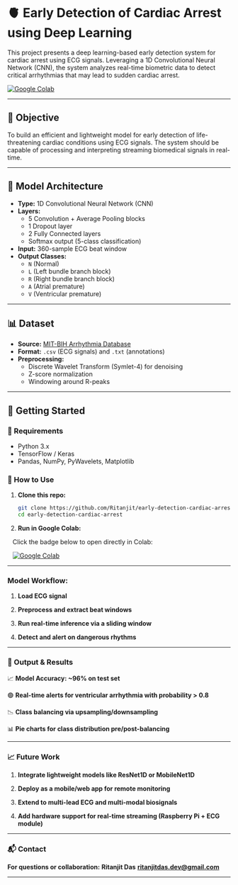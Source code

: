 # 🫀 Early Detection of Cardiac Arrest using Deep Learning

This project presents a deep learning-based early detection system for cardiac arrest using ECG signals. Leveraging a 1D Convolutional Neural Network (CNN), the system analyzes real-time biometric data to detect critical arrhythmias that may lead to sudden cardiac arrest.

[![Google Colab](https://colab.research.google.com/assets/colab-badge.svg)](https://colab.research.google.com/drive/1uRpSNWPYPE__Nhhtnl6-anwPlyJU5OGz#scrollTo=vWpy8lJWN45l)

---

## 📌 Objective

To build an efficient and lightweight model for early detection of life-threatening cardiac conditions using ECG signals. The system should be capable of processing and interpreting streaming biomedical signals in real-time.

---

## 🧠 Model Architecture

- **Type:** 1D Convolutional Neural Network (CNN)
- **Layers:**  
  - 5 Convolution + Average Pooling blocks  
  - 1 Dropout layer  
  - 2 Fully Connected layers  
  - Softmax output (5-class classification)
- **Input:** 360-sample ECG beat window
- **Output Classes:**  
  - `N` (Normal)  
  - `L` (Left bundle branch block)  
  - `R` (Right bundle branch block)  
  - `A` (Atrial premature)  
  - `V` (Ventricular premature)

---

## 📊 Dataset

- **Source:** [MIT-BIH Arrhythmia Database](https://www.physionet.org/content/mitdb/1.0.0/)
- **Format:** `.csv` (ECG signals) and `.txt` (annotations)
- **Preprocessing:**
  - Discrete Wavelet Transform (Symlet-4) for denoising
  - Z-score normalization
  - Windowing around R-peaks

---

## 🚀 Getting Started

### 🔧 Requirements
- Python 3.x
- TensorFlow / Keras
- Pandas, NumPy, PyWavelets, Matplotlib

### 🧪 How to Use

1. **Clone this repo:**
   ```bash
   git clone https://github.com/Ritanjit/early-detection-cardiac-arrest.git
   cd early-detection-cardiac-arrest
   
2. **Run in Google Colab:**
   
  &nbsp;&nbsp; Click the badge below to open directly in Colab:

  &nbsp;&nbsp; [![Google Colab](https://colab.research.google.com/assets/colab-badge.svg)](https://colab.research.google.com/drive/1uRpSNWPYPE__Nhhtnl6-anwPlyJU5OGz#scrollTo=vWpy8lJWN45l)

---

### Model Workflow:

1. **Load ECG signal**

2. **Preprocess and extract beat windows**

3. **Run real-time inference via a sliding window**

4. **Detect and alert on dangerous rhythms**

---

### 🎯 Output & Results

📈 **Model Accuracy: ~96% on test set**

🟢 **Real-time alerts for ventricular arrhythmia with probability > 0.8**

📉 **Class balancing via upsampling/downsampling**

📊 **Pie charts for class distribution pre/post-balancing**

---

###  📈 Future Work

1. **Integrate lightweight models like ResNet1D or MobileNet1D**

2. **Deploy as a mobile/web app for remote monitoring**

3. **Extend to multi-lead ECG and multi-modal biosignals**

4. **Add hardware support for real-time streaming (Raspberry Pi + ECG module)**

---

### 📬 Contact
**For questions or collaboration:**
**Ritanjit Das**
**ritanjitdas.dev@gmail.com**

---


